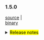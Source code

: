 ### 1.5.0 	

 [source](https://github.com/seata/seata/archive/v1.5.0.zip) |	
 [binary](https://github.com/seata/seata/releases/download/v1.5.0/seata-server-1.5.0.zip) 	

<details>	
  <summary><mark>Release notes</mark></summary>	


  ### Seata 1.5.0	

  Seata 1.5.0 Released.	

  Seata is an easy-to-use, high-performance, open source distributed transaction solution.	

  The version is updated as follows:	


  ### feature：
  - [[#4042](https://github.com/seata/seata/pull/4042)] support console management
  - [[#3472](https://github.com/seata/seata/pull/3472)] add redisLocker's lua mode
  - [[#3575](https://github.com/seata/seata/pull/3575)] support the mixed use of different storages of locks and sessions
  - [[#3374](https://github.com/seata/seata/pull/3374)] add a Executor for INSERT ON DUPLICATE KEY UPDATE
  - [[#3642](https://github.com/seata/seata/pull/3642)] provide an api to share tcc phase-1's params to phase-2 
  - [[#3064](https://github.com/seata/seata/pull/3064)] support configuring the order of the TM and TCC interceptor
  - [[#3374](https://github.com/seata/seata/pull/2852)] support configuring scan target for GlobalTransactionScanner
  - [[#3683](https://github.com/seata/seata/pull/3683)] support redis distributed lock to prevent multi TC competition
  - [[#3545](https://github.com/seata/seata/pull/3545)] TCC mode support idempotent and anti hanging
  - [[#3009](https://github.com/seata/seata/pull/3009)] support server start with springboot and config with application.yaml
  - [[#3652](https://github.com/seata/seata/pull/3652)] support APM with SkyWalking
  - [[#3823](https://github.com/seata/seata/pull/3823)] TCC mode supports customized parameters list of the method in phase two
  - [[#3642](https://github.com/seata/seata/pull/3642)] TCC mode's try method supports passing `BusinessActionContext` implicitly
  - [[#3856](https://github.com/seata/seata/pull/3856)] support edas-hsf RPC framework
  - [[#3880](https://github.com/seata/seata/pull/3880)] contributing md support chinese.
  - [[#2568](https://github.com/seata/seata/pull/2568)] support GlobalTransactionInterceptor expression
  - [[#3886](https://github.com/seata/seata/pull/3886)] support the registry center network preferences
  - [[#3867](https://github.com/seata/seata/pull/3867)] support get configuration from environment
  - [[#3906](https://github.com/seata/seata/pull/3906)] support SPI unload
  - [[#3668](https://github.com/seata/seata/pull/3668)] support kotlin coroutine

  ### bugfix：
  - [[#3686](https://github.com/seata/seata/pull/3686)] fix NPE and wrong cluster name of Apollo
  - [[#3702](https://github.com/seata/seata/pull/3702)] fix some comments
  - [[#3716](https://github.com/seata/seata/pull/3716)] fix the problem in the findTargetClass method
  - [[#3717](https://github.com/seata/seata/pull/3717)] fix typo of interval
  - [[#3773](https://github.com/seata/seata/pull/3773)] fix consul not found tc cluster
  - [[#3695](https://github.com/seata/seata/pull/3695)] fix mariadb unable to create XA connection
  - [[#3783](https://github.com/seata/seata/pull/3783)] fix the problem that store mode does not take effect
  - [[#3740](https://github.com/seata/seata/pull/3740)] fix that `LocalThread` is not cleared when the `Saga` transaction ends
  - [[#3792](https://github.com/seata/seata/pull/3792)] fix the Server can't find redis-host property
  - [[#3828](https://github.com/seata/seata/pull/3828)] fix StringUtils StackOverflowError
  - [[#3817](https://github.com/seata/seata/pull/3817)] fix TC SkyWalking topo calling node not gather
  - [[#3803](https://github.com/seata/seata/pull/3803)] fix ReflectionUtil throw unexpected exception
  - [[#3879](https://github.com/seata/seata/pull/3803)] fix postgresql multi schema throw not found channel exception
  - [[#3881](https://github.com/seata/seata/pull/3881)] fix getConfig with different default value return the first
  - [[#3897](https://github.com/seata/seata/pull/3897)] fix LocalDataTime type in FastjsonUndoLogParser can't be rollback
  - [[#3901](https://github.com/seata/seata/pull/3901)] fix seataio/seata-server servlet-api conflict
  - [[#3931](https://github.com/seata/seata/pull/3931)] fix the wrong path and filename when dump the jvm memory for analysis
  - [[#3976](https://github.com/seata/seata/pull/3976)] fix NPE cause by future timeout
  - [[#3949](https://github.com/seata/seata/pull/3949)] fix the problem that `nacos-config.py` will not skip blank options. fix bug that split options may cause content loss
  - [[#3988](https://github.com/seata/seata/pull/3988)] fix the problem that nacos not found user when password has special characters
  - [[#3998](https://github.com/seata/seata/pull/3998)] fix the NPE of jedis multi.exec
  - [[#4011](https://github.com/seata/seata/pull/4011)] fix can not get properties of distributed-lock-table in springboot
  - [[#4025](https://github.com/seata/seata/pull/4025)] fix potential database resource leak
  - [[#4023](https://github.com/seata/seata/pull/4023)] fix the problem that the xid is not cleared in some scenes of dubbo
  - [[#4039](https://github.com/seata/seata/pull/4039)] fix RM did not clear XID after the local transaction threw an exception
  - [[#4032](https://github.com/seata/seata/pull/4032)] fix ApplicationContext already closed problem when Seata server using ShutdownHook to destroy
  - [[#4074](https://github.com/seata/seata/pull/4074)] fix prevents XA mode resource suspension
  - [[#4107](https://github.com/seata/seata/pull/4107)] fix deadlock problems during project construction

  

   ### optimize：
  - [[#3678](https://github.com/seata/seata/pull/3678)] supplement missing configuration and new version documents
  - [[#3654](https://github.com/seata/seata/pull/3654)] fix typo,applicationContex -> applicationContext
  - [[#3615](https://github.com/seata/seata/pull/3615)] asynchronous deletion after the transaction is committed
  - [[#3687](https://github.com/seata/seata/pull/3687)] fix the case that could not retry acquire global lock
  - [[#3689](https://github.com/seata/seata/pull/3689)] modify the attribute prefix in the file file.properties
  - [[#3528](https://github.com/seata/seata/pull/3528)] optimize the memory footprint of redis mode
  - [[#3700](https://github.com/seata/seata/pull/3700)] optimize the speed of buildLockKey
  - [[#3588](https://github.com/seata/seata/pull/3588)] optimize the logic of datasource auto proxy
  - [[#3626](https://github.com/seata/seata/pull/3626)] remove repeat change status
  - [[#3722](https://github.com/seata/seata/pull/3722)] add the basic code of distributed lock  
  - [[#3713](https://github.com/seata/seata/pull/3713)] unified the default value of enableClientBatchSendRequest
  - [[#3120](https://github.com/seata/seata/pull/3120)] optimize `Configuration` and add unit tests
  - [[#3735](https://github.com/seata/seata/pull/3735)] do not load `LoadBalance` if not necessary
  - [[#3770](https://github.com/seata/seata/pull/3770)] close the `Closeable` and optimize some code
  - [[#3627](https://github.com/seata/seata/pull/3627)] use TreeMap instead of the LinkedHashMap in TableMeta to compatible high level MySQL
  - [[#3760](https://github.com/seata/seata/pull/3760)] opt the logback's config of `seata-server`
  - [[#3765](https://github.com/seata/seata/pull/3765)] Transfer the operation of adding configuration class from 'AutoConfiguration' to 'EnvironmentPostProcessor'
  - [[#3730](https://github.com/seata/seata/pull/3730)] Refactoring the code of TCC mode
  - [[#3820](https://github.com/seata/seata/pull/3820)] add column `action_name` to the `tcc_fence_log`
  - [[#3738](https://github.com/seata/seata/pull/3738)] `JacksonUndoLogParser` supports to parsing `LocalDateTime`
  - [[#3794](https://github.com/seata/seata/pull/3794)] optimize the packaging of `seata-server`
  - [[#3795](https://github.com/seata/seata/pull/3795)] optimize zk registry lookup performance
  - [[#3840](https://github.com/seata/seata/pull/3840)] optimiza `apm-skwalking` operation method to generate rules
  - [[#3834](https://github.com/seata/seata/pull/3834)] optimize `seata-distribution` add `apm-seata-skywalking`
  - [[#3847](https://github.com/seata/seata/pull/3847)] optimize ConcurrentHashMap.newKeySet replace ConcurrentSet
  - [[#3311](https://github.com/seata/seata/pull/3311)] supports reading all configurations from a single Consul key
  - [[#3849](https://github.com/seata/seata/pull/3849)] optimize string concat
  - [[#3699](https://github.com/seata/seata/pull/3699)] optimize redis mock test
  - [[#3890](https://github.com/seata/seata/pull/3890)] optimize only the inserted fields are checked
  - [[#3895](https://github.com/seata/seata/pull/3895)] optimize decode exception
  - [[#3898](https://github.com/seata/seata/pull/3898)] add jib-maven-plugin
  - [[#3904](https://github.com/seata/seata/pull/3904)] ehance metrics and fix seata-server UT not work
  - [[#3212](https://github.com/seata/seata/pull/3212)] optimize recognize sql in limit and order by
  - [[#3905](https://github.com/seata/seata/pull/3905)] optimize nacos-config.sh to support ash
  - [[#3935](https://github.com/seata/seata/pull/3935)] optimize Send redis command at one time using pipeline
  - [[#3916](https://github.com/seata/seata/pull/3916)] optimize determine whether the server in the register is alive
  - [[#3918](https://github.com/seata/seata/pull/3918)] cache reflection results of the fields and methods
  - [[#3898](https://github.com/seata/seata/pull/3898)] add jib-maven-plugin
  - [[#3907](https://github.com/seata/seata/pull/3907)] optimize set server port
  - [[#3912](https://github.com/seata/seata/pull/3912)] support config JVM param in env
  - [[#3939](https://github.com/seata/seata/pull/3939)] use map instead of if else judge for more change in the future
  - [[#3955](https://github.com/seata/seata/pull/3955)] add a start banner for seata
  - [[#3954](https://github.com/seata/seata/pull/3954)] replace @Deprecated getOwnernName to getOwnerName in druid
  - [[#3981](https://github.com/seata/seata/pull/3981)] optimize service port priority
  - [[#4013](https://github.com/seata/seata/pull/4013)] optimize channel alive check
  - [[#3982](https://github.com/seata/seata/pull/3982)] optimize readme doc and upgrade some dependencies
  - [[#3949](https://github.com/seata/seata/pull/3949)] `nacos-config.py` support default parameters and optional input parameters
  - [[#3991](https://github.com/seata/seata/pull/3991)] disable listening in the FileConfiguration center in Springboot 
  - [[#3994](https://github.com/seata/seata/pull/3994)] Optimize the mechanism of periodically deleting tasks in the `tcc_fence_log` table
  - [[#3327](https://github.com/seata/seata/pull/3327)] supports reading all configurations from a single Etcd3 key
  - [[#4001](https://github.com/seata/seata/pull/4001)] support to read YML configuration from Nacos, Zookeeper, Consul, Etcd3
  - [[#4017](https://github.com/seata/seata/pull/4017)] optimize file configuration
  - [[#4146](https://github.com/seata/seata/pull/4146)] optimize remote configuration reading
  - [[#4018](https://github.com/seata/seata/pull/4018)] optimize Apollo configuration
  - [[#4019](https://github.com/seata/seata/pull/4019)] optimize Nacos、Consul、Zookeeper、Etcd3 configuration
  - [[#4034](https://github.com/seata/seata/pull/4034)] optimize Nacos, Consul, Zookeeper and Etcd3 configuration Junit test Class
  - [[#4055](https://github.com/seata/seata/pull/4055)] optimize NetUtil#getLocalAddress0
  - [[#4056](https://github.com/seata/seata/pull/4056)] optimize the DurationUtil
  - [[#4103](https://github.com/seata/seata/pull/4103)] optimize AbstractLockManager#collectRowLocks logic                                                     
  ### test:	



  Thanks to these contributors for their code commits. Please report an unintended omission.  	
  - [slievrly](https://github.com/slievrly) 
  - [a364176773](https://github.com/a364176773) 
  - [drgnchan](https://github.com/drgnchan) 
  - [caohdgege](https://github.com/caohdgege)
  - [ruanun](https://github.com/ruanun)
  - [huan415](https://github.com/huan415)
  - [h-zhi](https://github.com/h-zhi)
  - [cmonkey](https://github.com/cmonkey)
  - [tanzzj](https://github.com/tanzzj)
  - [selfishlover](https://github.com/selfishlover)
  - [13414850431](https://github.com/13414850431)
  - [lightClouds917](https://github.com/lightClouds917)
  - [ls9527](https://github.com/ls9527)
  - [xingfudeshi](https://github.com/xingfudeshi)
  - [wangliang181230](https://github.com/wangliang181230)
  - [spilledyear](https://github.com/spilledyear)
  - [kaka2code](https://github.com/kaka2code)
  - [objcoding](https://github.com/objcoding)
  - [iqinning](https://github.com/iqinning) 
  - [yujianfei1986](https://github.com/yujianfei1986)
  - [zhaoyuguang](https://github.com/zhaoyuguang)
  - [Rubbernecker](https://github.com/Rubbernecker)
  - [jsbxyyx](https://github.com/jsbxyyx)
  - [lvekee](https://github.com/lvekee)
  - [elrond-g](https://github.com/elrond-g)
  - [dmego](https://github.com/dmego)
  - [zhixing](https://github.com/chenlei3641)
  - [jameslcj](https://github.com/jameslcj)
  - [wfnuser](https://github.com/wfnuser)
  - [siyu](https://github.com/Pinocchio2018)
  - [xujj](https://github.com/XBNGit)

  Also, we receive many valuable issues, questions and advices from our community. Thanks for you all.	

   #### Link	

   - **Seata:** https://github.com/seata/seata  	
   - **Seata-Samples:** https://github.com/seata/seata-samples   	
   - **Release:** https://github.com/seata/seata/releases	
   - **WebSite:** https://seata.io	


</details>